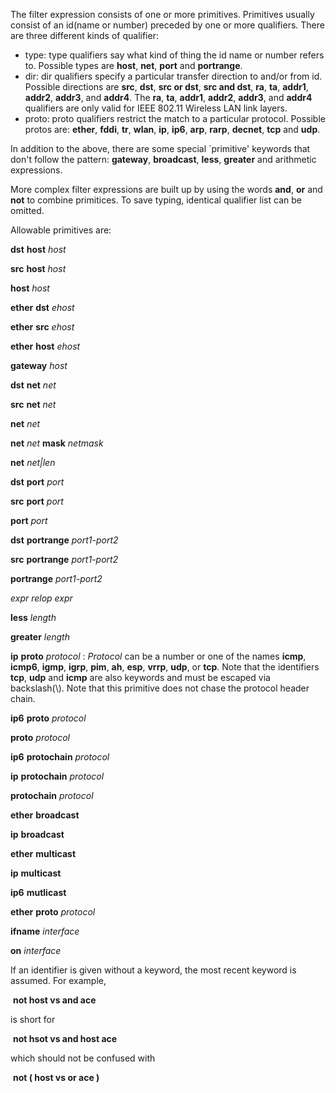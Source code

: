The filter expression consists of one or more primitives. Primitives usually consist of an id(name or number) preceded by one or more qualifiers. There are three different kinds of qualifier:

* type: type qualifiers say what kind of thing the id name or number refers to. Possible types are **host**, **net**, **port** and **portrange**.
* dir: dir qualifiers specify a particular transfer direction to and/or from id. Possible directions are **src**, **dst**, **src or dst**, **src and dst**, **ra**, **ta**, **addr1**, **addr2**, **addr3**, and **addr4**.  The **ra**, **ta**, **addr1**, **addr2**, **addr3**, and **addr4** qualifiers are only valid for IEEE 802.11 Wireless LAN link layers.
* proto: proto qualifiers restrict the match to a particular protocol. Possible protos are: **ether**, **fddi**, **tr**, **wlan**, **ip**, **ip6**, **arp**, **rarp**, **decnet**, **tcp** and **udp**.



In addition to the above, there are some special `primitive' keywords that don't follow the pattern: **gateway**, **broadcast**, **less**, **greater** and arithmetic expressions.

More complex filter expressions are built up by using the words **and**, **or** and **not** to combine primitices. To save typing, identical qualifier list can be omitted.



Allowable primitives are:

**dst** **host** *host*

**src** **host** *host*

**host** *host*

**ether** **dst** *ehost*

**ether** **src** *ehost*

**ether** **host** *ehost*

**gateway** *host*

**dst** **net** *net*

**src** **net** *net*

**net** *net*

**net** *net* **mask** *netmask*

**net** *net|len*

**dst** **port** *port*

**src** **port** *port*

**port** *port*

**dst** **portrange** *port1-port2*

**src** **portrange** *port1-port2*

**portrange** *port1-port2*

*expr relop expr*

**less** *length*

**greater** *length*

**ip** **proto** *protocol* : *Protocol* can be a number or one of the names **icmp**, **icmp6**, **igmp**, **igrp**, **pim**, **ah**, **esp**, **vrrp**, **udp**, or **tcp**. Note that the identifiers **tcp**, **udp** and **icmp** are also keywords and must be escaped via backslash(\\). Note that this primitive does not chase the protocol header chain.

**ip6** **proto** *protocol*

**proto** *protocol*

**ip6** **protochain** *protocol*

**ip** **protochain** *protocol*

**protochain** *protocol*

**ether** **broadcast**

**ip** **broadcast**

**ether** **multicast**

**ip** **multicast**

**ip6** **mutlicast**

**ether** **proto** *protocol*

**ifname** *interface*

**on** *interface*



If an identifier is given without a keyword, the most recent keyword is assumed. For example,

​	**not host vs and ace**

is short for

​	**not hsot vs and host ace**

which should not be confused with

​	**not ( host vs or ace )**

